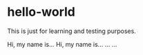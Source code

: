 # hello-world
This is just for learning and testing purposes.

Hi, my name is...
Hi, my name is...
...
...
